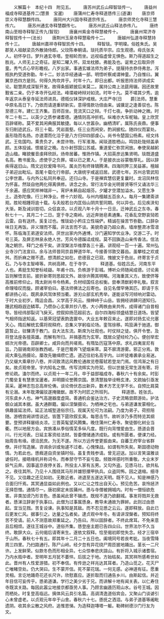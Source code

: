 <!-- { "loadSidebar": true } -->
　　义解篇十　本纪十四　附见五。
　　唐苏州武丘山释智琰传一。
　　唐益州福成寺释道基传二(慧景　宝暹)
　　唐蒲州仁寿寺释道愻传三(道谦)
　　唐京师崇义寺释慧頵传四。
　　唐同州大兴国寺释道宗传五。
　　唐京师灵化寺释三慧传六。
　　唐苏州通玄寺释慧頵传七。
　　唐苏州武丘山释法恭传八。
　　唐终南山至相寺释智正传九(智现)
　　唐襄州紫金寺释慧棱传十。
　　唐襄州常济寺释智拔传十一(法长)
　　唐荆州玉泉寺释慧瑜传十二。
　　唐越州弘道寺释慧持传十三。
　　唐越州嘉祥寺释智凯传十四。
　　释智琰。字明璨。俗姓朱氏。吴郡吴人祖献梁员外散骑侍郎。父玟陈奉朝请。琰托质华宗。应生观德。母氏张夫人。初怀孕日。梦升通玄寺塔。登相轮而坐。远视临虚曾无惧色。斯乃得道超生之胜兆。人师无上之奇征。是知二曜入怀。双龙枕膝。弗能及也。诞育之后取异侪童。秀气贞心早形瞻视。八岁出家。事通玄璩法师为弟子。提屦持衣恭侍弗怠。泻瓶执杓受道弥勤。年十二。妙法华经通诵一部。明悟听察咸谓神童。乃自惟曰。翼翼京邑四方是则。何得久拘坎井乎。时年十六。即日出都。听报恩持法师讲成实论。聪慧夙成深智开发。故得条振颖披后来莫二。属持公南上法筵用辍。因还故里觐省二亲。仍于本寺开弘经法。峰堞峻峙辩对如流。时年十九。莫不嗟其少秀。逾年返京从泰皇寺延法师进具。德瓶仪钵深护戒根。大庄严寺[日　　爵]法师。慧重中原名高日下。乃依而请道重研新实。意得情款功倍由来。诚骥足之逢善驭也。陈至德三年。建仁王齐集。百师百坐。竞流天口之辩。千灯七夜。争折动神之微。时年二十有二。以英少之质参诸耆德。通情则高冲折机。纵难亦大车柅轴。皇上欣赏百辟嗟称。莫不爱其闲典服其敏捷。每以人世嚣杂。幽栖清旷。属陈氏丧鼎。便事东归削迹武丘。将三十载。凭岩面壑。任三业而闲安。酌涧披松。随四仪而宴处。虽形隐而名扬。亦道潜而化洽于是八方归仰四部虔心。尚书令楚国公杨素。经文纬武。王佐国均。乘贵负才。未尝许物。行军淮海。闻琰道胜栖山。鸣铙赴陇倾盖承颜。五体投诚。恨接足之晚。左仆射邳国公苏威。重道爱仁弥赏闲放。奉使吴越躬造山楹。睹貌餐音虔拜欣跃。炀帝居蕃。惟扬作镇。大招英彦远集贤明。琰既道盛名高。教书爰及。虑使乎之负罪。嗟以已之累人。于是披衣出谷蒙敬厚礼。因以辞疾得返旧山。隋文远钦爰降书问。属炎历有终锋镝腾沸。四海同弊三吴益甚。檀越子弟迎出毗坛。首尾十载化行帝部。大唐统宇咸返旧居。武德七年。苏州总管武阳公李世嘉。与内外公私同共奉迎。还归山寺。于是禅宾慧侣更复曩时。龙沼凤林信为怀喜。然琰自他两化得离俱修。讲念之余。常行法华金光明普贤等忏又诵法华三千余遍。感应冥祥神瑞非一。宵炉未爇自起烟芬。夕罐才空潜加溢水。又愿生净土。造弥陀像。行三种净业。修十六妙观。与州内檀越五百余人。每月一集建斋讲观。胜轮相踵将逾十载。与夫般若台内匡俗山阴共誓同期。何以异也。后见疾浃旬大渐。斯及诫训慈切。众侣哀凉。以贞观八年十月十一日旦。迁神武丘之东寺。春秋七十一。其月二十二日。窆于寺之南岭。远近奔驰皂素通集。花香乱空野哀恸若云雷。自有送终。奚复过也。惟琰幼小矜庄立性端俨。精诚在操苦节弥勤。口辞杂味日无再饭。非义理而不履。非法言而不谈。美貌奇姿乃超众表。墙岸整肃冰雪凛怀。陈临海王弟道安法师。厌世出家内外通博。沙门遍知学优业净。交游二子。时号三英。及屏志林泉永绝人世。芳风令德蹊迳成规。莫不回旟造山亲传香法。信法海之朝宗。释门之栋干矣。讲涅槃法华维摩各三十遍。讲观经一百一十遍。常州弘业寺沙门法宣曰。余与法师昔同京县狎道华年。今接善邻敦交暮齿。虽攀桂之欢或舛。而折麻之赠不遗。想清颜之如在。悲德音之已寂。愧披文于色丝。终寄言于贞石。乃与寺主智峰等。共树高碑。在于寺宇。
　　释道基。俗姓吕氏。河南东平人也。素挺生知誉标岐嶷。年甫十四。负帙游于彭城。博听众师随闻成德。讨论奥旨则解悟言前。披折新寄则思超文外。故徐许腾其明略。河海重其义方。致使侪等高推前修仰止。隋太尉尚书令杨素。负材经国任总权衡。尝奉清猷躬申礼敬。叙言命理噎叹而旋。顾诸宰伯曰。基法师佛法之后寄也。自见名僧罕俦其匹。即请于东都讲扬心论。既夙承风驾体预当衢。游刃众部玄机秀举。遂能谈写河倾响对雷动。于时大业初岁。隋运会昌。义学高于风云。搢绅峙于山岳。皆拥经讲肆问道知归。踵武相趋遐迩鳞萃。乃缵杂心玄章并抄八卷。大小两帙由来共传。成得诸门自昔相导。皆经纬部裂词飞戾天。控叙抑扬范超前古。自尔四海标领盛结慧日道场。皆望气相师指途知返。以基荣冠望表韵逸寰中。大业五年敕召来止。遂即对扬玄论允塞天心。隋后解统玄儒将观释府。总集义学躬临论场。銮驾徐移。鸣笳满于驰道。御筵暂止。驻驆清于教门。自大法东流。斯席为壮观也。时仗辩之徒。俱开令誉。及将登法座各擅英雄。而解有所归。并揖基而为玄宰。既居众望经纶乃心。便创举宏纲次光帝德。百辟卿士。咸异向而共嗟焉。有隋坠历寇荡中原。求礼四夷宣尼有旨。乃鼓锡南郑张教西岷。于是巴蜀奔飞望烟来萃。莫不廓清游雾。邪正分焉。敦阅大乘弘扬摄论。厘改先辙缉缵亡遗。道迈往初名高宇内。以听徒难袭承业易迷。乃又缀大乘章抄八卷。并词致清远风教伦通故览卷履轼若登龙门焉。信鸿渐之有日矣。故贞观帝里。宇内知名之僧。传写流辉实为符契。但以世接无常生涯有寄。将修论疏。溘尔而终。以贞观十一年二月。卒于益部福成寺。春秋六十有余矣。时彭门蜀垒复有慧景宝暹者。并明摄论誉腾京国。景清慧独举诠畅玄津。文疏抽引亟发英采。暹神志包总高岸伦俦。谈论倚伏态出新异。数术方艺无学不长。自预比肩莫有沦溺。末年耽滞偏驳遂掩徽猷。故不为时匠之所班列。
　　释道愻。姓张氏。河东虞乡人也。神气高邈器度虚简。善通机会鉴达治方。子史流略尝颇游处。护法御众诚其本据。虽大通群籍。偏以涅槃摄论。为栖神之宅也。与弟道谦发蒙相化。俱趣昙延法师。延正法城堑道俗宗归。观属天伦可为法嗣。乃度为弟子。荷担陪随。游栖宫阙讲悟谈述。皆簉下筵欣叙玄奥。每思击节。故听涉乃多而特览其纲要。登预讲释屡结炎凉。三晋英髦望风腾集。晚住蒲州仁寿寺。聚徒御化树业当衢。然以地居方会。宾旅凑从季俗情芜多纵凡度。既行向背憎爱由生。愻道会晋川。行光河表。日延主客资给法财。皆委僧储通济成轨。或有所匮者。便课力经。始周告有缘。德洽民庶。为无不遂。所以方远传誉更振由来。自蕃王府宰台省群僚。并纡驾造展。咨谒余训或匆遽不过者。心愧悚战。如谓有所失矣。斯固德动物情。为若此也。愻癊道自资坐镇时俗。虽复贵贱参请。曾无迎送。加以言笑温雅谈谑任时。接晤缘机并称词令。而奉禁守节不妄亏盈。频致祥感时所重敬。大业末岁妖气云奔。因事返京夜停关首。所投主人家有五男。又勾外盗。见愻马壮。欲共私之。夜往其所。乃见十人围绕其马形并雄怒擐甲执兵。众盗同怖。因之退缩。细寻不见。又往趣之还见如初。无敢近者。进退至五遂达天明。既不见人。知是神感乃合面归忏焉。其冥通显益如此例也。又以仁让之性出自天心。预见危苦。哀怜拯济无择怨憎。通情尽一。唐初廓定未拔蒱州。愻与寺僧被拥城内。时有一僧恒欲危害。非类加谤乃形言色。愻虽闻此曾不辍虑。既规不遂乃欲翻城。事发将戮并无救者。愻涕泣辞谢于执事曰。此僧为过事属愻身。教导未通故为罪衅。此则过由愻起。宜当见戮。苦复设谏。执事知是其敌。而不忍见愻之云云。遂即释放。自此已后更发仁风。据事引之。达量之弘者矣。逮贞观中年冬。有请讲涅槃者。预知将终苦不受请。前人不测意故郑重延之。乃告曰。所以固辞者。不终此席耳。不免来意且后相烦。遂往王城谷中。道俗齐集。愻登座主题已告四众曰。世界法尔不久当终。敢辞大众。云何偈后请寄来生。遂依文叙释。恰至偈初即觉失念。经才三宿卒于山所。春秋七十有五。即其年十二月二十五日也。阖境同号若丧考妣。当夜雪降周三四里。乃扫路通行。陈尸山岭。经夕忽有异花绕尸周匝披地踊出。茎长一二尺许。上发鲜荣。似款冬色而形相全异。七众惊奉悲庆諠山。有折将入城示诸耆宿。乃内水瓶中者。至明年五月犹不萎悴。后拔之于地。方始枯矣。其冥祥所感希世如此。晋州有人性爱游猎。初不奉信。有传逊之祥兆达其耳者。乃造山觅之。花灭尸亡唯睹空处。仍大哭曰。生不蒙开信。死不蒙花瑞。一何无感。必神道有征。愿重灵相。言讫地踊奇花还长尺许。欣慰嘉应。遂折取而归通告乡川。由斯起信。并近年目信可妄传乎。愻弟道谦。学行之美少劣于兄。而讲解十地有闻关表。以仁寿住寺既滨关路。每因此嚣尘地接京都亟劳人事。乃顾言幽遁历观山水。谷号王城。因而栖处。时复登高临远。摛体风云具引名篇。高调清逸道俗宾会。又聚山门谈谑引心未曾虚老。以贞观元年卒于山舍。春秋六十七。愻抚之洒泪。与弟子道基等阇毗遗阴。收其余尘散之风府。追惟恩悌。为造释迦塼塔一躯。勒碑树德沙门行友为文。
